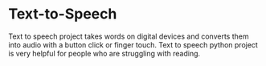 # Text-to-Speech
Text to speech project takes words on digital devices and converts them into audio with a button click or finger touch. Text to speech python project is very helpful for people who are struggling with reading.
